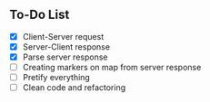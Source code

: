 ## To-Do List
* [X] Client-Server request
* [X] Server-Client response
* [X] Parse server response
* [ ] Creating markers on map from server response
* [ ] Pretify everything
* [ ] Clean code and refactoring